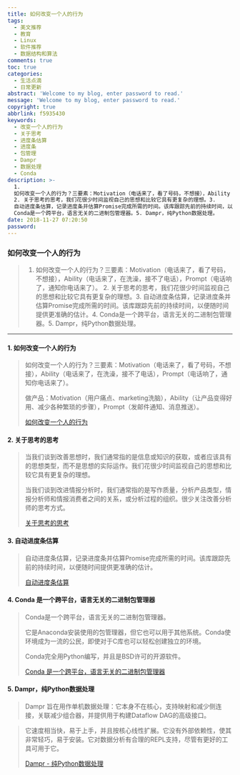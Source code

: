 ```yaml
---
title: 如何改变一个人的行为
tags:
  - 美文推荐
  - 教育
  - Linux
  - 软件推荐
  - 数据结构和算法
comments: true
toc: true
categories:
  - 生活点滴
  - 日常更新
abstract: 'Welcome to my blog, enter password to read.'
message: 'Welcome to my blog, enter password to read.'
copyright: true
abbrlink: f5935430
keywords:
  - 改变一个人的行为
  - 关于思考
  - 进度条估算
  - 进度条
  - 包管理
  - Dampr
  - 数据处理
  - Conda
description: >-
  1.
  如何改变一个人的行为？三要素：Motivation（电话来了，看了号码，不想接），Ability（电话来了，在洗澡，接不了电话），Prompt（电话响了，通知你电话来了）。
  2. 关于思考的思考，我们花很少时间监视自己的思想和比较它具有更复杂的理想。3.
  自动进度条估算，记录进度条并估算Promise完成所需的时间。该库跟踪先前的持续时间，以便随时间提供更准确的估计。4.
  Conda是一个跨平台，语言无关的二进制包管理器。5. Dampr，纯Python数据处理。
date: 2018-11-27 07:20:50
password:
---
```

<script type="text/javascript" src="/js/src/bai.js"></script>

### 如何改变一个人的行为
>  1. 如何改变一个人的行为？三要素：Motivation（电话来了，看了号码，不想接），Ability（电话来了，在洗澡，接不了电话），Prompt（电话响了，通知你电话来了）。 2. 关于思考的思考，我们花很少时间监视自己的思想和比较它具有更复杂的理想。3. 自动进度条估算，记录进度条并估算Promise完成所需的时间。该库跟踪先前的持续时间，以便随时间提供更准确的估计。4.  Conda是一个跨平台，语言无关的二进制包管理器。5. Dampr，纯Python数据处理。

---
#### 1. 如何改变一个人的行为
> 如何改变一个人的行为？三要素：Motivation（电话来了，看了号码，不想接），Ability（电话来了，在洗澡，接不了电话），Prompt（电话响了，通知你电话来了）。
>
> 做产品：Motivation（用户痛点、marketing洗脑），Ability（让产品变得好用、减少各种繁琐的步骤），Prompt（发邮件通知、消息推送）。
>
> [如何改变一个人的行为](https://www.behaviormodel.org/)

#### 2. 关于思考的思考
> 当我们谈到改善思想时，我们通常指的是信息或知识的获取，或者应该具有的思想类型，而不是思想的实际运作。我们花很少时间监视自己的思想和比较它具有更复杂的理想。
>
> 当我们谈到改进情报分析时，我们通常指的是写作质量，分析产品类型，情报分析师和情报消费者之间的关系，或分析过程的组织。很少关注改善分析师的思考方式。
>
> [关于思考的思考](https://www.cia.gov/library/center-for-the-study-of-intelligence/csi-publications/books-and-monographs/psychology-of-intelligence-analysis/art4.html)

#### 3. 自动进度条估算
> 自动进度条估算，记录进度条并估算Promise完成所需的时间。该库跟踪先前的持续时间，以便随时间提供更准确的估计。
>
> [自动进度条估算](https://github.com/bvaughn/progress-estimator)

#### 4. Conda 是一个跨平台，语言无关的二进制包管理器
> Conda是一个跨平台，语言无关的二进制包管理器。
>
> 它是Anaconda安装使用的包管理器，但它也可以用于其他系统。Conda使环境成为一流的公民，即使对于C库也可以轻松创建独立的环境。
>
> Conda完全用Python编写，并且是BSD许可的开源软件。
>
> [Conda 是一个跨平台，语言无关的二进制包管理器](https://github.com/conda/conda)

#### 5. Dampr，纯Python数据处理
> Dampr 旨在用作单机数据处理：它本身不在核心，支持映射和减少侧连接，关联减少组合器，并提供用于构建Dataflow DAG的高级接口。

> 它速度相当快，易于上手，并且按核心线性扩展。它没有外部依赖性，使其非常轻巧，易于安装。它对数据分析有合理的REPL支持，尽管有更好的工具可用于它。
>
> [Dampr - 纯Python数据处理](https://github.com/Refefer/Dampr)
